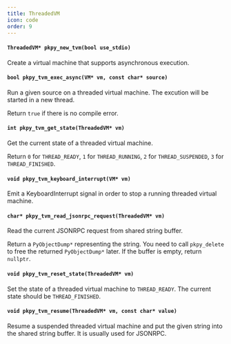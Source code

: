 ```yaml
---
title: ThreadedVM
icon: code
order: 9
---
```

#### `ThreadedVM* pkpy_new_tvm(bool use_stdio)`

Create a virtual machine that supports asynchronous execution.

#### `bool pkpy_tvm_exec_async(VM* vm, const char* source)`

Run a given source on a threaded virtual machine.
The excution will be started in a new thread.

Return `true` if there is no compile error.

#### `int pkpy_tvm_get_state(ThreadedVM* vm)`

Get the current state of a threaded virtual machine.

Return `0` for `THREAD_READY`,
`1` for `THREAD_RUNNING`,
`2` for `THREAD_SUSPENDED`,
`3` for `THREAD_FINISHED`.

#### `void pkpy_tvm_keyboard_interrupt(VM* vm)`

Emit a KeyboardInterrupt signal in order to stop a running threaded virtual machine. 

#### `char* pkpy_tvm_read_jsonrpc_request(ThreadedVM* vm)`

Read the current JSONRPC request from shared string buffer.

Return a `PyObjectDump*` representing the string.
You need to call `pkpy_delete` to free the returned `PyObjectDump*` later.
If the buffer is empty, return `nullptr`.

#### `void pkpy_tvm_reset_state(ThreadedVM* vm)`

Set the state of a threaded virtual machine to `THREAD_READY`.
The current state should be `THREAD_FINISHED`.

#### `void pkpy_tvm_resume(ThreadedVM* vm, const char* value)`

Resume a suspended threaded virtual machine
and put the given string into the shared string buffer.
It is usually used for JSONRPC.